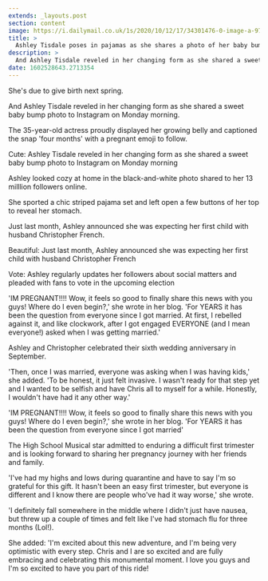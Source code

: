 ```yaml
--- 
extends: _layouts.post 
section: content 
image: https://i.dailymail.co.uk/1s/2020/10/12/17/34301476-0-image-a-97_1602521847562.jpg 
title: > 
  Ashley Tisdale poses in pajamas as she shares a photo of her baby bump 'four months' into pregnancy 
description: > 
  And Ashley Tisdale reveled in her changing form as she shared a sweet baby bump photo to Instagram on Monday morning.The 35-year-old actress proudly displayed her growing belly and captioned the snap 'four months' with a pregnant emoji to follow.'IM PREGNANT!!!!She added: 'I'm excited about this new adventure, and I'm being very optimistic with every step.I love you guys and I'm so excited to have you part of this ride! 
date: 1602528643.2713354 
--- 
```

She's due to give birth next spring.

And Ashley Tisdale reveled in her changing form as she shared a sweet baby bump photo to Instagram on Monday morning.

The 35-year-old actress proudly displayed her growing belly and captioned the snap 'four months' with a pregnant emoji to follow.

Cute: Ashley Tisdale reveled in her changing form as she shared a sweet baby bump photo to Instagram on Monday morning

Ashley looked cozy at home in the black-and-white photo shared to her 13 milllion followers online.

She sported a chic striped pajama set and left open a few buttons of her top to reveal her stomach.

Just last month, Ashley announced she was expecting her first child with husband Christopher French.

Beautiful: Just last month, Ashley announced she was expecting her first child with husband Christopher French

Vote: Ashley regularly updates her followers about social matters and pleaded with fans to vote in the upcoming election

'IM PREGNANT!!!! Wow, it feels so good to finally share this news with you guys! Where do I even begin?,' she wrote in her blog. 'For YEARS it has been the question from everyone since I got married. At first, I rebelled against it, and like clockwork, after I got engaged EVERYONE (and I mean everyone!) asked when I was getting married.'

Ashley and Christopher celebrated their sixth wedding anniversary in September.

'Then, once I was married, everyone was asking when I was having kids,' she added. 'To be honest, it just felt invasive. I wasn't ready for that step yet and I wanted to be selfish and have Chris all to myself for a while. Honestly, I wouldn't have had it any other way.'

'IM PREGNANT!!!! Wow, it feels so good to finally share this news with you guys! Where do I even begin?,' she wrote in her blog. 'For YEARS it has been the question from everyone since I got married'

The High School Musical star admitted to enduring a difficult first trimester and is looking forward to sharing her pregnancy journey with her friends and family.

'I've had my highs and lows during quarantine and have to say I'm so grateful for this gift. It hasn't been an easy first trimester, but everyone is different and I know there are people who've had it way worse,' she wrote.

'I definitely fall somewhere in the middle where I didn't just have nausea, but threw up a couple of times and felt like I've had stomach flu for three months (Lol!).

She added: 'I'm excited about this new adventure, and I'm being very optimistic with every step. Chris and I are so excited and are fully embracing and celebrating this monumental moment. I love you guys and I'm so excited to have you part of this ride!